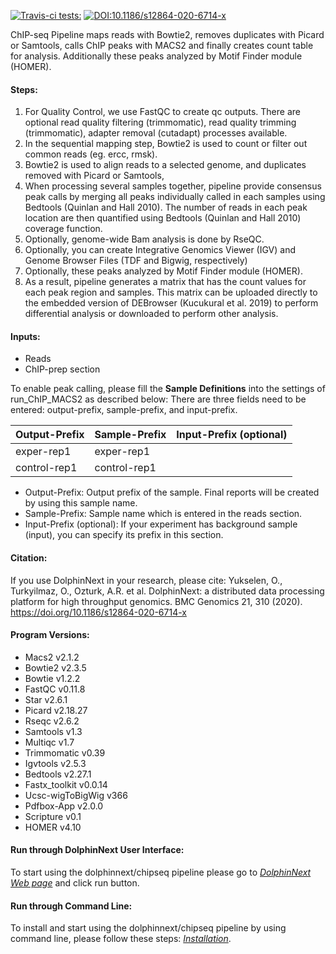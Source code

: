 [![Travis-ci tests:](https://travis-ci.org/dolphinnext/chipseq.svg?branch=master)](https://travis-ci.org/dolphinnext/chipseq) [![DOI:10.1186/s12864-020-6714-x](https://zenodo.org/badge/DOI/10.1186/s12864-020-6714-x.svg)](https://doi.org/10.1186/s12864-020-6714-x)

ChIP-seq Pipeline maps reads with Bowtie2, removes duplicates with Picard or Samtools, calls ChIP peaks with MACS2 and finally creates count table for analysis.  Additionally these peaks analyzed by Motif Finder module (HOMER).

#### Steps:
  1. For Quality Control, we use FastQC to create qc outputs. There are optional read quality filtering (trimmomatic), read quality trimming (trimmomatic), adapter removal (cutadapt) processes available.
  2. In the sequential mapping step, Bowtie2 is used to count or filter out common reads (eg. ercc, rmsk). 
  3. Bowtie2 is used to align reads to a selected genome, and duplicates removed with Picard or Samtools,
  4. When processing several samples together, pipeline provide consensus peak calls by merging all peaks individually called in each samples using Bedtools (Quinlan and Hall 2010). The number of reads in each peak location are then quantified using Bedtools (Quinlan and Hall 2010) coverage function.
  5. Optionally, genome-wide Bam analysis is done by RseQC.
  6. Optionally, you can create Integrative Genomics Viewer (IGV)  and Genome Browser Files (TDF and Bigwig, respectively)
  7. Optionally, these peaks analyzed by Motif Finder module (HOMER).
  8. As a result, pipeline generates a matrix that has the count values for each peak region and samples. This matrix can be uploaded directly to the embedded version of DEBrowser (Kucukural et al. 2019) to perform differential analysis or downloaded to perform other analysis.

#### Inputs:

  - Reads
  - ChIP-prep section

To enable peak calling, please fill the **Sample Definitions** into the settings of run_ChIP_MACS2 as described below:
There are three fields need to be entered: output-prefix, sample-prefix, and input-prefix. 

| Output-Prefix | Sample-Prefix | Input-Prefix (optional) |
|---------------|---------------|-------------------------|
| exper-rep1    |  exper-rep1   |                         |
| control-rep1  |  control-rep1 |                         |

* Output-Prefix: Output prefix of the sample. Final reports will be created by using this sample name. 
* Sample-Prefix: Sample name which is entered in the reads section.
* Input-Prefix (optional):  If your experiment has background sample (input), you can specify its prefix in this section.

#### Citation:

If you use DolphinNext in your research, please cite: 
Yukselen, O., Turkyilmaz, O., Ozturk, A.R. et al. DolphinNext: a distributed data processing platform for high throughput genomics. BMC Genomics 21, 310 (2020). https://doi.org/10.1186/s12864-020-6714-x


#### Program Versions:
  - Macs2 v2.1.2
  - Bowtie2 v2.3.5
  - Bowtie v1.2.2
  - FastQC v0.11.8
  - Star v2.6.1
  - Picard v2.18.27
  - Rseqc v2.6.2
  - Samtools v1.3
  - Multiqc v1.7
  - Trimmomatic v0.39
  - Igvtools v2.5.3
  - Bedtools v2.27.1
  - Fastx_toolkit v0.0.14
  - Ucsc-wigToBigWig v366
  - Pdfbox-App v2.0.0
  - Scripture v0.1
  - HOMER v4.10
 

#### Run through DolphinNext User Interface:

To start using the dolphinnext/chipseq pipeline please go to [*DolphinNext Web page*](https://dolphinnext.umassmed.edu/index.php?np=1&id=473) and click run button.

#### Run through Command Line:

To install and start using the dolphinnext/chipseq pipeline by using command line, please follow these steps: [*Installation*](https://github.com/dolphinnext/chipseq/blob/master/docs/local.md).